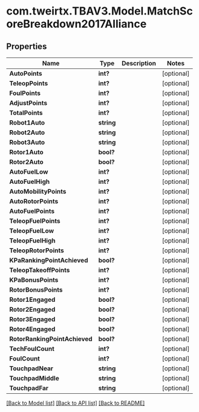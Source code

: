 # com.tweirtx.TBAV3.Model.MatchScoreBreakdown2017Alliance
## Properties

Name | Type | Description | Notes
------------ | ------------- | ------------- | -------------
**AutoPoints** | **int?** |  | [optional] 
**TeleopPoints** | **int?** |  | [optional] 
**FoulPoints** | **int?** |  | [optional] 
**AdjustPoints** | **int?** |  | [optional] 
**TotalPoints** | **int?** |  | [optional] 
**Robot1Auto** | **string** |  | [optional] 
**Robot2Auto** | **string** |  | [optional] 
**Robot3Auto** | **string** |  | [optional] 
**Rotor1Auto** | **bool?** |  | [optional] 
**Rotor2Auto** | **bool?** |  | [optional] 
**AutoFuelLow** | **int?** |  | [optional] 
**AutoFuelHigh** | **int?** |  | [optional] 
**AutoMobilityPoints** | **int?** |  | [optional] 
**AutoRotorPoints** | **int?** |  | [optional] 
**AutoFuelPoints** | **int?** |  | [optional] 
**TeleopFuelPoints** | **int?** |  | [optional] 
**TeleopFuelLow** | **int?** |  | [optional] 
**TeleopFuelHigh** | **int?** |  | [optional] 
**TeleopRotorPoints** | **int?** |  | [optional] 
**KPaRankingPointAchieved** | **bool?** |  | [optional] 
**TeleopTakeoffPoints** | **int?** |  | [optional] 
**KPaBonusPoints** | **int?** |  | [optional] 
**RotorBonusPoints** | **int?** |  | [optional] 
**Rotor1Engaged** | **bool?** |  | [optional] 
**Rotor2Engaged** | **bool?** |  | [optional] 
**Rotor3Engaged** | **bool?** |  | [optional] 
**Rotor4Engaged** | **bool?** |  | [optional] 
**RotorRankingPointAchieved** | **bool?** |  | [optional] 
**TechFoulCount** | **int?** |  | [optional] 
**FoulCount** | **int?** |  | [optional] 
**TouchpadNear** | **string** |  | [optional] 
**TouchpadMiddle** | **string** |  | [optional] 
**TouchpadFar** | **string** |  | [optional] 

[[Back to Model list]](../README.md#documentation-for-models) [[Back to API list]](../README.md#documentation-for-api-endpoints) [[Back to README]](../README.md)

